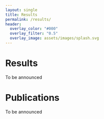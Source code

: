 ```yaml
---
layout: single
title: Results
permalink: /results/
header:
  overlay_color: "#000"
  overlay_filter: "0.5"
  overlay_image: assets/images/splash.svg
---
```


# Results
To be announced
# Publications
To be announced
